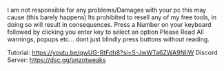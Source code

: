I am not responsible for any problems/Damages with your pc this may cause (this barely happens)
                         Its prohibited to resell any of my free tools, in doing so will result in consequences.
                         Press a Number on your keyboard followed by clicking you enter key to select an option
                         Please Read All warnings, popups etc... dont just blindly press buttons without reading.

Tutorial: https://youtu.be/qwUG-RtFdh8?si=S-JwWTa6ZWA9NIiW
Discord Server: https://dsc.gg/anzotweaks
